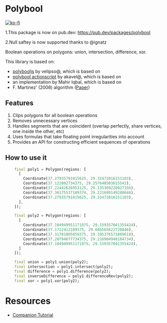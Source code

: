 # Polybool

[![ko-fi](https://ko-fi.com/img/githubbutton_sm.svg)](https://ko-fi.com/mohammedx6)


1.This package is now on pub.dev: https://pub.dev/packages/polybool

2.Null saftey is now supported thanks to @ignatz


Boolean operations on polygons: union, intersection, difference, xor.

This library is based on:
  * [polybooljs](https://github.com/velipso/polybooljs) by velipso@, which is based on
  * [polybool actionscript](https://github.com/akavel/martinez-src) by akavel@, which is based on
  * an implementation by Mahir Iqbal, which is based on
  * F. Martinez' (2008) algorithm ([Paper](http://www.cs.ucr.edu/~vbz/cs230papers/martinez_boolean.pdf))

## Features

1. Clips polygons for all boolean operations
2. Removes unnecessary vertices
3. Handles segments that are coincident (overlap perfectly, share vertices, one inside the other,
   etc)
4. Uses formulas that take floating point irregularities into account
5. Provides an API for constructing efficient sequences of operations

## How to use it

```dart
    final poly1 = Polygon(regions: [
      [
        Coordinate(37.27935791015625, 29.32472016151103),
        Coordinate(37.122802734375, 29.257648503615542),
        Coordinate(37.22442626953125, 29.135369220927156),
        Coordinate(37.36175537109374, 29.221699149280646),
        Coordinate(37.27935791015625, 29.32472016151103),
      ],
    ]);

    final poly2 = Polygon(regions: [
      [
        Coordinate(37.104949951171875, 29.159357041355424),
        Coordinate(37.1722412109375, 29.046565622728846),
        Coordinate(37.31781005859375, 29.105376571809618),
        Coordinate(37.20794677734375, 29.216904948184734),
        Coordinate(37.104949951171875, 29.159357041355424),
      ]
    ]);

    final union = poly1.union(poly2);
    final intersection = poly1.intersect(poly2);
    final difference = poly1.difference(poly2);
    final inverseDifference = poly1.differenceRev(poly2);
    final xor = poly1.xor(poly2);
```

# Resources

* [Companion Tutorial](https://sean.cm/a/polygon-clipping-pt2)
